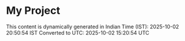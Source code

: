# My Project

This content is dynamically generated in Indian Time (IST): 2025-10-02 20:50:54 IST
Converted to UTC: 2025-10-02 15:20:54 UTC
